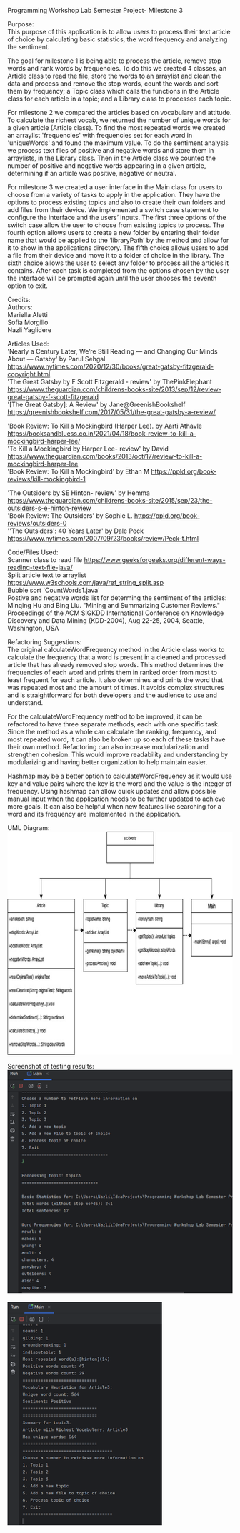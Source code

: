 Programming Workshop Lab Semester Project- Milestone 3 <br>

Purpose:<br>
This purpose of this application is to allow users to process their text article of choice by calculating basic statistics, the word frequency and analyzing the sentiment.<br>

The goal for milestone 1 is being able to process the article, remove stop words and rank words by frequencies. To do this we created 4 classes, an Article class to read the file, store the words to an arraylist and clean the data and process and remove the stop words, count the words and sort them by frequency; a Topic class which calls the functions in the Article class for each article in a topic; and a Library class to processes each topic.<br>

For milestone 2 we compared the articles based on vocabulary and attitude. To calculate the richest vocab, we returned the number of unique words for a given article (Article class). To find the most repeated words we created an arraylist 'frequencies' with frequencies set for each word in 'uniqueWords' and found the maximum value. To do the sentiment analysis we process text files of positive and negative words and store them in arraylists, in the Library class. Then in the Article class we counted the number of positive and negative words appearing in a given article, determining if an article was positive, negative or neutral.<br>
	
For milestone 3 we created a user interface in the Main class for users to choose from a variety of tasks to apply in the application. They have the options to process existing topics and also to create their own folders and add files from their device. We implemented a switch case statement to configure the interface and the users’ inputs. The first three options of the switch case allow the user to choose from existing topics to process. The fourth option allows users to create a new folder by entering their folder name that would be applied to the ‘libraryPath’ by the method and allow for it to show in the applications directory.  The fifth choice allows users to add a file from their device and move it to a folder of choice in the library. The sixth choice allows the user to select any folder to process all the articles it contains. After each task is completed from the options chosen by the user the interface will be prompted again until the user chooses the seventh option to exit.<br>

Credits:<br>
Authors:<br>
Mariella Aletti<br>
Sofia Morgillo<br>
Nazli Yaglidere<br>

Articles Used:<br>
'Nearly a Century Later, We’re Still Reading — and Changing Our Minds About — Gatsby' by Parul Sehgal https://www.nytimes.com/2020/12/30/books/great-gatsby-fitzgerald-copyright.html<br>
'The Great Gatsby by F Scott Fitzgerald - review' by ThePinkElephant https://www.theguardian.com/childrens-books-site/2013/sep/12/review-great-gatsby-f-scott-fitzgerald<br>
'[The Great Gatsby]: A Review' by Jane@GreenishBookshelf https://greenishbookshelf.com/2017/05/31/the-great-gatsby-a-review/<br>

'Book Review: To Kill a Mockingbird (Harper Lee). by Aarti Athavle https://booksandbluess.co.in/2021/04/18/book-review-to-kill-a-mockingbird-harper-lee/<br>
'To Kill a Mockingbird by Harper Lee- review' by David https://www.theguardian.com/books/2013/oct/17/review-to-kill-a-mockingbird-harper-lee<br>
'Book Review: To Kill a Mockingbird' by Ethan M https://ppld.org/book-reviews/kill-mockingbird-1<br>

'The Outsiders by SE Hinton- review' by Hemma https://www.theguardian.com/childrens-books-site/2015/sep/23/the-outsiders-s-e-hinton-review<br>
'Book Review: The Outsiders' by Sophie L. https://ppld.org/book-reviews/outsiders-0<br>
''The Outsiders': 40 Years Later' by Dale Peck https://www.nytimes.com/2007/09/23/books/review/Peck-t.html<br>

Code/Files Used:<br>
Scanner class to read file https://www.geeksforgeeks.org/different-ways-reading-text-file-java/<br>
Split article text to arraylist https://www.w3schools.com/java/ref_string_split.asp<br>
Bubble sort 'CountWords1.java'<br>
Postive and negative words list for determing the sentiment of the articles: <br>
     Minqing Hu and Bing Liu. "Mining and Summarizing Customer Reviews."
 Proceedings of the ACM SIGKDD International Conference on Knowledge
 Discovery and Data Mining (KDD-2004), Aug 22-25, 2004, Seattle,
 Washington, USA <br>

Refactoring Suggestions: 
<br>
The original calculateWordFrequency method in the Article class works to calculate the frequency that a word is present in a cleaned and processed article that has already removed stop words. This method determines the frequencies of each word and prints them in ranked order from most to least frequent for each article. It also determines and prints the word that was repeated most and the amount of times. It avoids complex structures and is straightforward for both developers and the audience to use and understand.

For the calculateWordFrequency method to be improved, it can be refactored to have three separate methods, each with one specific task. Since the method as a whole can calculate the ranking, frequency, and most repeated word, it can also be broken up so each of these tasks have their own method. Refactoring can also increase modularization and strengthen cohesion. This would improve readability and understanding by modularizing and having better organization to help maintain easier. 

Hashmap may be a better option to calculateWordFrequency as it would use key and value pairs where the key is the word and the value is the integer of frequency. Using hashmap can allow quick updates and allow possible manual input when the application needs to be further updated to achieve more goals. It can also be helpful when new features like searching for a word and its frequency are implemented in the application. 
</br>

 UML Diagram:
 <br>
 <img height="500" src="UML_Milestone_3.jpg" />
 </br>

 Screenshot of testing results:
 <br>
 <img height="500" src="Programming Lab Milestone 3 Output 1.png" />
 <br>
  <br>
 <img height="500" src="Programming Lab Milestone 3 Output 2.png" />
 <br>

